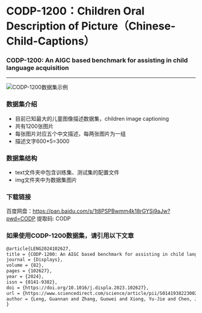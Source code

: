 # CODP-1200：Children Oral Description of Picture（Chinese-Child-Captions）

### CODP-1200: An AIGC based benchmark for assisting in child language acquisition 

---

![CODP-1200数据集示例](https://leng-mypic.oss-cn-beijing.aliyuncs.com/mac-img/image-20240108182044405.png)

### 数据集介绍

- 目前已知最大的儿童图像描述数据集，children image captioning
- 共有1200张图片
- 每张图片对应五个中文描述，每两张图片为一组
- 描述文字600*5=3000

### 数据集结构
- text文件夹中包含训练集、测试集的配置文件
- img文件夹中为数据集图片

### 下载链接

百度网盘：https://pan.baidu.com/s/1t8PSPBwmm4k18rGYSj9aJw?pwd=CODP 提取码: CODP 

### 如果使用CODP-1200数据集，请引用以下文章

```latex
@article{LENG2024102627,
title = {CODP-1200: An AIGC based benchmark for assisting in child language acquisition},
journal = {Displays},
volume = {82},
pages = {102627},
year = {2024},
issn = {0141-9382},
doi = {https://doi.org/10.1016/j.displa.2023.102627},
url = {https://www.sciencedirect.com/science/article/pii/S0141938223002615},
author = {Leng, Guannan and Zhang, Guowei and Xiong, Yu-Jie and Chen, Jue}
}
```
